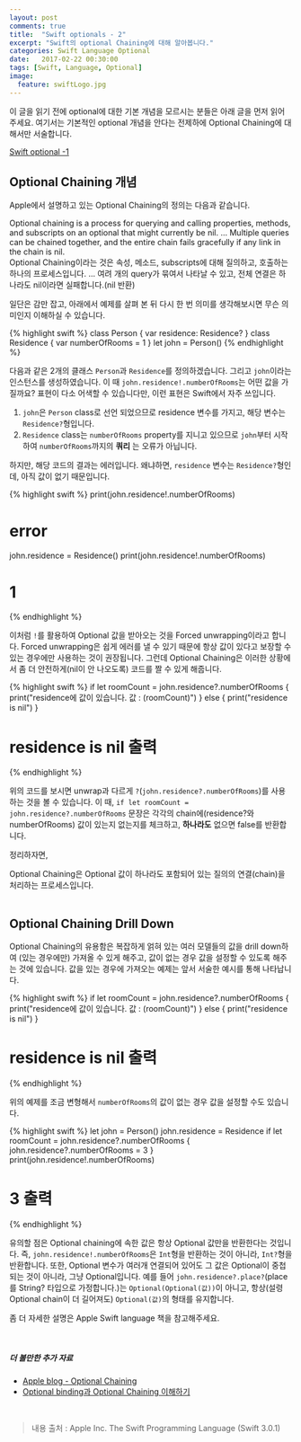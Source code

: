 ```yaml
---
layout: post
comments: true
title:  "Swift optionals - 2"
excerpt: "Swift의 optional Chaining에 대해 알아봅니다."
categories: Swift Language Optional
date:   2017-02-22 00:30:00
tags: [Swift, Language, Optional]
image:
  feature: swiftLogo.jpg
---
```


이 글을 읽기 전에 optional에 대한 기본 개념을 모르시는 분들은 아래 글을 먼저 읽어 주세요. 여기서는 기본적인 optional 개념을 안다는 전제하에 Optional Chaining에 대해서만 서술합니다.

[Swift optional -1 ](https://hcn1519.github.io/articles/2017-01/swift_optionals)

## Optional Chaining 개념

Apple에서 설명하고 있는 Optional Chaining의 정의는 다음과 같습니다.

<div class="message">
  Optional chaining is a process for querying and calling properties, methods, and subscripts on an optional that might currently be nil. ... Multiple queries can be chained together, and the entire chain fails gracefully if any link in the chain is nil.
</div>

<div class="message">
  Optional Chaining이라는 것은 속성, 메소드, subscripts에 대해 질의하고, 호출하는 하나의 프로세스입니다. ... 여려 개의 query가 묶여서 나타날 수 있고, 전체 연결은 하나라도 nil이라면 실패합니다.(nil 반환)
</div>

일단은 감만 잡고, 아래에서 예제를 살펴 본 뒤 다시 한 번 의미를 생각해보시면 무슨 의미인지 이해하실 수 있습니다.

{% highlight swift %}
class Person {
    var residence: Residence?
}
class Residence {
    var numberOfRooms = 1
}
let john = Person()
{% endhighlight %}

다음과 같은 2개의 클래스 <code>Person</code>과 <code>Residence</code>를 정의하겠습니다. 그리고 <code>john</code>이라는 인스턴스를 생성하였습니다. 이 때 <code>john.residence!.numberOfRooms</code>는 어떤 값을 가질까요? 표현이 다소 어색할 수 있습니다만, 이런 표현은 Swift에서 자주 쓰입니다.
1. <code>john</code>은 <code>Person</code> class로 선언 되었으므로 residence 변수를 가지고, 해당 변수는 <code>Residence?</code>형입니다.
2. <code>Residence</code> class는 <code>numberOfRooms</code> property를 지니고 있으므로 <code>john</code>부터 시작하여 <code>numberOfRooms</code>까지의 **쿼리** 는 오류가 아닙니다.

하지만, 해당 코드의 결과는 에러입니다. 왜냐하면, <code>residence</code> 변수는 <code>Residence?</code>형인데, 아직 값이 없기 때문입니다.

{% highlight swift %}
print(john.residence!.numberOfRooms)
# error

john.residence = Residence()
print(john.residence!.numberOfRooms)
# 1
{% endhighlight %}

이처럼 <code>!</code>를 활용하여 Optional 값을 받아오는 것을 Forced unwrapping이라고 합니다. Forced unwrapping은 쉽게 에러를 낼 수 있기 때문에 항상 값이 있다고 보장할 수 있는 경우에만 사용하는 것이 권장됩니다. 그런데 Optional Chaining은 이러한 상황에서 좀 더 안전하게(nil이 안 나오도록) 코드를 짤 수 있게 해줍니다.

{% highlight swift %}
if let roomCount = john.residence?.numberOfRooms {
    print("residence에 값이 있습니다. 값 : \(roomCount)")
} else {
    print("residence is nil")
}
# residence is nil 출력
{% endhighlight %}

위의 코드를 보시면 unwrap과 다르게 <code>?</code>(<code>john.residence?.numberOfRooms</code>)를 사용하는 것을 볼 수 있습니다. 이 때, <code>if let roomCount = john.residence?.numberOfRooms</code> 문장은 각각의 chain에(residence?와 numberOfRooms) 값이 있는지 없는지를 체크하고, **하나라도** 없으면 false를 반환합니다.

정리하자면,
<div class="message">
  Optional Chaining은 Optional 값이 하나라도 포함되어 있는 질의의 연결(chain)을 처리하는 프로세스입니다.
</div>

<br/>

## Optional Chaining Drill Down

Optional Chaining의 유용함은 복잡하게 얽혀 있는 여러 모델들의 값을 drill down하여 (있는 경우에만) 가져올 수 있게 해주고, 값이 없는 경우 값을 설정할 수 있도록 해주는 것에 있습니다. 값을 있는 경우에 가져오는 예제는 앞서 서술한 예시를 통해 나타납니다.

{% highlight swift %}
if let roomCount = john.residence?.numberOfRooms {
    print("residence에 값이 있습니다. 값 : \(roomCount)")
} else {
    print("residence is nil")
}
# residence is nil 출력
{% endhighlight %}

위의 예제를 조금 변형해서 <code>numberOfRooms</code>의 값이 없는 경우 값을 설정할 수도 있습니다.

{% highlight swift %}
let john = Person()
john.residence = Residence
if let roomCount = john.residence?.numberOfRooms {
    john.residence?.numberOfRooms = 3
}
print(john.residence!.numberOfRooms)
# 3 출력
{% endhighlight %}

유의할 점은 Optional chaining에 속한 값은 항상 Optional 값만을 반환한다는 것입니다. 즉, <code>john.residence!.numberOfRooms</code>은 <code>Int</code>형을 반환하는 것이 아니라, <code>Int?</code>형을 반환합니다. 또한, Optional 변수가 여러개 연결되어 있어도 그 값은 Optional이 중첩되는 것이 아니라, 그냥 Optional입니다. 예를 들어 <code>john.residence?.place?</code>(place를 String? 타입으로 가정합니다.)는 <code>Optional(Optional(값))</code>이 아니고, 항상(설령 Optional chain이 더 길어져도) <code>Optional(값)</code>의 형태를 유지합니다.

좀 더 자세한 설명은 Apple Swift language 책을 참고해주세요.

<br/>

##### 더 볼만한 추가 자료
- [Apple blog - Optional Chaining](https://developer.apple.com/library/content/documentation/Swift/Conceptual/Swift_Programming_Language/OptionalChaining.html#//apple_ref/doc/uid/TP40014097-CH21-ID245)
- [Optional binding과 Optional Chaining 이해하기](http://rshankar.com/optional-bindings-in-swift/)

<br/>

> 내용 출처 : Apple Inc. The Swift Programming Language (Swift 3.0.1)
